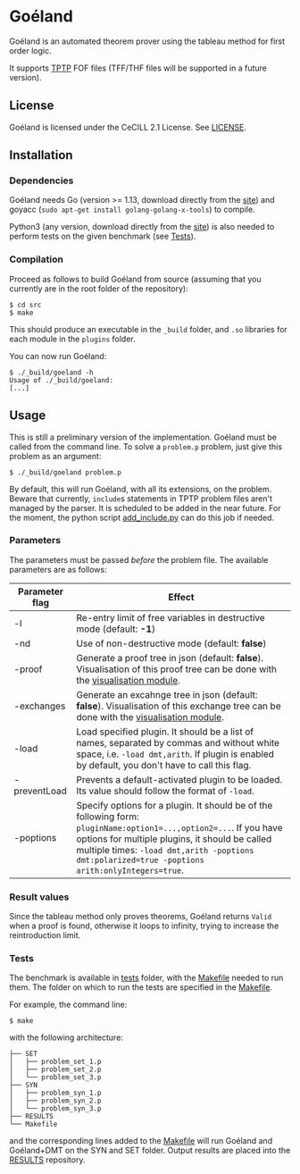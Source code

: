 # Goéland

Goéland is an automated theorem prover using the tableau method for first order logic.

It supports [TPTP](http://tptp.org/) FOF files (TFF/THF files will be supported in a future version).

## License

Goéland is licensed under the CeCILL 2.1 License. See [LICENSE](LICENSE).

## Installation

### Dependencies

Goéland needs Go (version >= 1.13, download directly from the [site](https://go.dev/)) and goyacc (`sudo apt-get install golang-golang-x-tools`) to compile.

Python3 (any version, download directly from the [site](https://www.python.org/downloads/)) is also needed to perform tests on the given benchmark (see  [Tests](#tests)).

### Compilation

Proceed as follows to build Goéland from source (assuming that you currently are in the root folder of the repository):
```console
$ cd src
$ make
```
This should produce an executable in the `_build` folder, and `.so` libraries for each module in the `plugins` folder.

You can now run Goéland:
```console
$ ./_build/goeland -h
Usage of ./_build/goeland:
[...]
```

## Usage

This is still a preliminary version of the implementation. Goéland must be called from the command line. To solve a `problem.p` problem, just give this problem as an argument:
```console
$ ./_build/goeland problem.p
```

By default, this will run Goéland, with all its extensions, on the problem. Beware that currently, `include`s statements in TPTP problem files aren't managed by the parser. It is scheduled to be added in the near future. For the moment, the python script [add_include.py](external_scripts/add_include.py) can do this job if needed.

### Parameters

The parameters must be passed *before* the problem file. The available parameters are as follows:

| Parameter flag | Effect |
|--------------------------|-----------|
| -l | Re-entry limit of free variables in destructive mode (default: **-1**) |
| -nd | Use of non-destructive mode (default: **false**) |
| -proof | Generate a proof tree in json (default: **false**). Visualisation of this proof tree can be done with the [visualisation module](visualization/). |
| -exchanges | Generate an excahnge tree in json (default: **false**). Visualisation of this exchange tree can be done with the [visualisation module](visualization/). |
| -load | Load specified plugin. It should be a list of names, separated by commas and without white space, i.e. `-load dmt,arith`. If plugin is enabled by default, you don't have to call this flag. |
| -preventLoad | Prevents a default-activated plugin to be loaded. Its value should follow the format of `-load`. |
| -poptions | Specify options for a plugin. It should be of the following form: `pluginName:option1=...,option2=...`. If you have options for multiple plugins, it should be called multiple times: `-load dmt,arith -poptions dmt:polarized=true -poptions arith:onlyIntegers=true`. |

### Result values

Since the tableau method only proves theorems, Goéland returns `Valid` when a proof is found, otherwise it loops to infinity, trying to increase the reintroduction limit.

### Tests <a id="tests"></a>

The benchmark is available in [tests](tests/) folder, with the [Makefile](tests/Makefile) needed to run them. The folder on which to run the tests are specified in the [Makefile](tests/Makefile).

For example, the command line:
```console
$ make
```
with the following architecture: 
```console
├── SET
│   ├── problem_set_1.p
│   ├── problem_set_2.p
│   └── problem_set_3.p
├── SYN
│   ├── problem_syn_1.p
│   ├── problem_syn_2.p
│   └── problem_syn_3.p
├── RESULTS
└── Makefile
```
and the corresponding lines added to the [Makefile](tests/Makefile) will run Goéland and Goéland+DMT on the SYN and SET folder. Output results are placed into the [RESULTS](tests/RESULTS/) repository. 

